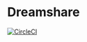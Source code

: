 # Dreamshare
[![CircleCI](https://circleci.com/gh/mateussmohamed/dreamshare/tree/master.svg?style=svg)](https://circleci.com/gh/mateussmohamed/dreamshare/tree/master)
